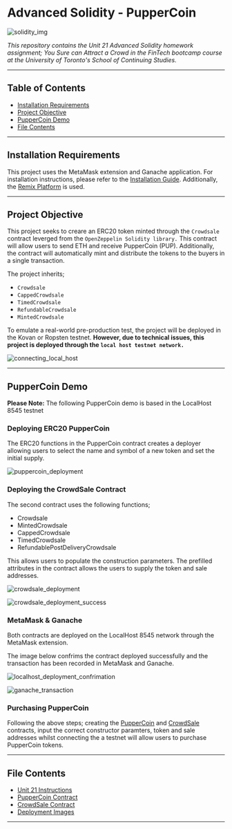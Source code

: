 # Advanced Solidity - PupperCoin

![solidity_img](Deployment_Images/solidity_img.png)

*This repository contains the Unit 21 Advanced Solidity homework assignment; You Sure can Attract a Crowd in the FinTech bootcamp course at the University of Toronto's School of Continuing Studies.* 

---

## Table of Contents

- [Installation Requirements](#Installation-Requirements)
- [Project Objective](#Project-Objective)
- [PupperCoin Demo](#PupperCoin-Demo)
- [File Contents](#File-Contents)

---

## Installation Requirements

This project uses the MetaMask extension and Ganache application. For installation instructions, please refer to the [Installation Guide](Installation_Guide.md). Additionally, the [Remix Platform](https://www.remix.ethereum.org) is used. 

---

## Project Objective 

This project seeks to creare an ERC20 token minted through the `Crowdsale` contract leverged from the `OpenZeppelin Solidity library.` This contract will allow users to send ETH and receive PupperCoin (PUP). Additionally, the contract will automatically mint and distribute the tokens to the buyers in a single transaction. 

The project inherits; 

   - `Crowdsale`
   - `CappedCrowdsale`
   - `TimedCrowdsale`
   - `RefundableCrowdsale`
   - `MintedCrowdsale`

To emulate a real-world pre-production test, the project will be deployed in the Kovan or Ropsten testnet. **However, due to technical issues, this project is deployed through the `local host testnet network.`** 

![connecting_local_host](Deployment_Images/connecting_local_host.png)

---

## PupperCoin Demo 

**Please Note:** The following PupperCoin demo is based in the LocalHost 8545 testnet 

### Deploying ERC20 PupperCoin

The ERC20 functions in the PupperCoin contract creates a deployer allowing users to select the name and symbol of a new token and set the initial supply. 

![puppercoin_deployment](Deployment_Images/Puppercoin_Deployment.png)

### Deploying the CrowdSale Contract 

The second contract uses the following functions; 

- Crowdsale
- MintedCrowdsale
- CappedCrowdsale
- TimedCrowdsale
- RefundablePostDeliveryCrowdsale

This allows users to populate the construction parameters. The prefilled attributes in the contract allows the users to supply the token and sale addresses. 

![crowdsale_deployment](Deployment_Images/Crowdsale_Deployment.png)

![crowdsale_deployment_success](Deployment_Images/Crowdsale_Deployment_Success.png)

### MetaMask & Ganache 

Both contracts are deployed on the LocalHost 8545 network through the MetaMask extension. 

The image below confrims the contract deployed successfully and the transaction has been recorded in MetaMask and Ganache. 

![localhost_deployment_confrimation](Deployment_Images/localhost_deployment_confrimation.png)

![ganache_transaction](Deployment_Images/ganache_transactions.png)

### Purchasing PupperCoin 

Following the above steps; creating the [PupperCoin](PupperCoin.sol) and [CrowdSale](Crowdsale.sol) contracts, input the correct constructor paramters, token and sale addresses whilst connecting the a testnet will allow users to purchase PupperCoin tokens. 

---

## File Contents 

- [Unit 21 Instructions](Unit21_Instructions.md)
- [PupperCoin Contract](PupperCoin.sol)
- [CrowdSale Contract](Crowdsale.sol)
- [Deployment Images](Deployment_Images)

---

